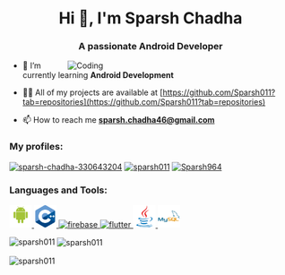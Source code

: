<h1 align="center">Hi 👋, I'm Sparsh Chadha</h1>
<h3 align="center">A passionate Android Developer</h3>

<img align="right" alt="Coding" width="400" src="https://raw.githubusercontent.com/gist/MedRedha/fd8e2481bde2610c96b9aafde543879c/raw/88624e8d31c4295973dcb7c900dacf0edc0a6d99/coding.gif">


- 🌱 I’m currently learning **Android Development**

- 👨‍💻 All of my projects are available at [https://github.com/Sparsh011?tab=repositories](https://github.com/Sparsh011?tab=repositories)

- 📫 How to reach me **sparsh.chadha46@gmail.com**

<h3 align="left">My profiles:</h3>
<p align="left">
<a href="https://linkedin.com/in/sparsh-chadha-330643204" target="blank"><img align="center" src="https://raw.githubusercontent.com/rahuldkjain/github-profile-readme-generator/master/src/images/icons/Social/linked-in-alt.svg" alt="sparsh-chadha-330643204" height="30" width="40" /></a>
<a href="https://www.leetcode.com/sparsh011" target="blank"><img align="center" src="https://raw.githubusercontent.com/rahuldkjain/github-profile-readme-generator/master/src/images/icons/Social/leet-code.svg" alt="sparsh011" height="30" width="40" /></a>
<a href="https://twitter.com/Sparsh964" target="blank"><img align="center" src="https://raw.githubusercontent.com/rahuldkjain/github-profile-readme-generator/master/src/images/icons/Social/twitter.svg" alt="Sparsh964" height="30" width="40" /></a>
</p>

<h3 align="left">Languages and Tools:</h3>
<p align="left"> <a href="https://developer.android.com" target="_blank" rel="noreferrer"> <img src="https://raw.githubusercontent.com/devicons/devicon/master/icons/android/android-original-wordmark.svg" alt="android" width="40" height="40"/> </a> <a href="https://www.w3schools.com/cpp/" target="_blank" rel="noreferrer"> <img src="https://raw.githubusercontent.com/devicons/devicon/master/icons/cplusplus/cplusplus-original.svg" alt="cplusplus" width="40" height="40"/> </a> <a href="https://firebase.google.com/" target="_blank" rel="noreferrer"> <img src="https://www.vectorlogo.zone/logos/firebase/firebase-icon.svg" alt="firebase" width="40" height="40"/> </a> <a href="https://developer.android.com/kotlin?gclsrc=ds&gclsrc=ds" target="_blank" rel="noreferrer"> <img src="https://cdn.worldvectorlogo.com/logos/kotlin-1.svg" alt="flutter" width="40" height="40"/> </a> <a href="https://www.java.com" target="_blank" rel="noreferrer"> <img src="https://raw.githubusercontent.com/devicons/devicon/master/icons/java/java-original.svg" alt="java" width="40" height="40"/> </a> <a href="https://www.mysql.com/" target="_blank" rel="noreferrer"> <img src="https://raw.githubusercontent.com/devicons/devicon/master/icons/mysql/mysql-original-wordmark.svg" alt="mysql" width="40" height="40"/> </a> </p>

<p><img align="left" src="https://github-readme-stats.vercel.app/api/top-langs?username=sparsh011&show_icons=true&locale=en&layout=compact" alt="sparsh011" /></p>

<p>&nbsp;<img align="center" src="https://github-readme-stats.vercel.app/api?username=sparsh011&show_icons=true&locale=en" alt="sparsh011" /></p>

<p><img align="center" src="https://github-readme-streak-stats.herokuapp.com/?user=sparsh011&" alt="sparsh011" /></p>
